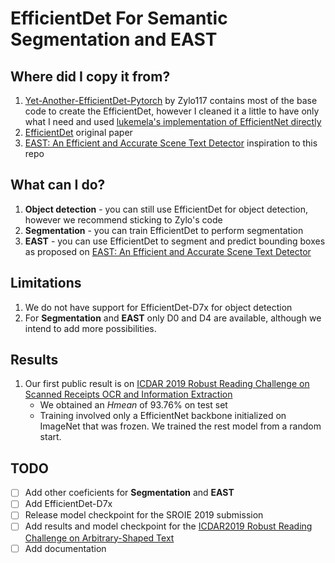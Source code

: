 # EfficientDet For Semantic Segmentation and EAST

## Where did I copy it from?

1. [Yet-Another-EfficientDet-Pytorch](https://github.com/zylo117/Yet-Another-EfficientDet-Pytorch) by Zylo117 contains most of the base code to create the EfficientDet, however I cleaned it a little to have only what I need and used [lukemela's implementation of EfficientNet directly](https://github.com/lukemelas/EfficientNet-PyTorch)
1. [EfficientDet](https://arxiv.org/abs/1911.09070) original paper
1. [EAST: An Efficient and Accurate Scene Text Detector](https://arxiv.org/abs/1704.03155) inspiration to this repo

## What can I do?

1. **Object detection** - you can still use EfficientDet for object detection, however we recommend sticking to Zylo's code
1. **Segmentation** - you can train EfficientDet to perform segmentation
1. **EAST** - you can use EfficientDet to segment and predict bounding boxes as proposed on [EAST: An Efficient and Accurate Scene Text Detector](https://arxiv.org/abs/1704.03155)

## Limitations

1. We do not have support for EfficientDet-D7x for object detection
1. For **Segmentation** and **EAST** only D0 and D4 are available, although we intend to add more possibilities.

## Results

1. Our first public result is on [ICDAR 2019 Robust Reading Challenge on Scanned Receipts OCR and Information Extraction](https://rrc.cvc.uab.es/?ch=13)
   - We obtained an _Hmean_ of 93.76% on test set
   - Training involved only a EfficientNet backbone initialized on ImageNet that was frozen. We trained the rest model from a random start.

## TODO

- [ ] Add other coeficients for **Segmentation** and **EAST**
- [ ] Add EfficientDet-D7x
- [ ] Release model checkpoint for the SROIE 2019 submission
- [ ] Add results and model checkpoint for the [ICDAR2019 Robust Reading Challenge on Arbitrary-Shaped Text](https://rrc.cvc.uab.es/?ch=14)
- [ ] Add documentation
